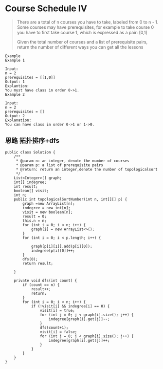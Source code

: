 # Course Schedule IV
> There are a total of n courses you have to take, labeled from 0 to n - 1.
> Some courses may have prerequisites, for example to take course 0 you have to first take course 1, which is expressed as a pair: [0,1]
> 
> Given the total number of courses and a list of prerequisite pairs, return the number of different ways you can get all the lessons

	Example
	Example 1
	
	Input:
	n = 2
	prerequisites = [[1,0]]
	Output: 1
	Explantion:
	You must have class in order 0->1.
	Example 2
	
	Input:
	n = 2
	prerequisites = []
	Output: 2
	Explanation:
	You can have class in order 0->1 or 1->0.

## 思路 拓扑排序+dfs
```
public class Solution {
    /**
     * @param n: an integer, denote the number of courses
     * @param p: a list of prerequisite pairs
     * @return: return an integer,denote the number of topologicalsort
     */
    List<Integer>[] graph;
    int[] indegree;
    int result;
    boolean[] visit;
    int n;
    public int topologicalSortNumber(int n, int[][] p) {
        graph =new ArrayList[n];
        indegree = new int[n];
        visit = new boolean[n];
        result = 0;
        this.n = n;
        for (int i = 0; i < n; i++) {
            graph[i] = new ArrayList<>();
        }
        for (int i = 0; i < p.length; i++) {
            
            graph[p[i][1]].add(p[i][0]);
            indegree[p[i][0]]++;
        }
        dfs(0);
        return result;
       
    }
    
    private void dfs(int count) {
        if (count == n) {
            result++;
            return;
        }
        for (int i = 0; i < n; i++) {
            if (!visit[i] && indegree[i] == 0) {
                visit[i] = true;
                for (int j = 0; j < graph[i].size(); j++) {
                    indegree[graph[i].get(j)]--;
                }
                dfs(count+1);
                visit[i] = false;
                for (int j = 0; j < graph[i].size(); j++) {
                    indegree[graph[i].get(j)]++;
                }
            }
        }
    }
}
```